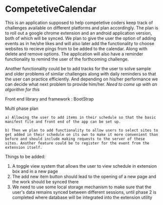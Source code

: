 # CompetetiveCalendar

This is an application supposed to help competetive coders keep track of challenges available on different platforms and plan accordingly. The plan is to roll out a google chrome extension and an android application version, both of which will be synced. We plan to give the user the option of adding events as in he/she likes and will also later add the functionality to choose websites to recieve pings from to be added to the calendar. Along with delete and remove options. The application will also have a reminder functionality to remind the user of the forthcoming challenge.

Another functionality could be to add tracks for the user to solve sample and older problems of similar challenges along with daily reminders so that the user can practice efficiently. And depending on his/her performance we can decide what next problem to provide him/her. *Need to come up with an algorithm for this*

Front end library and framework : BootStrap

Multi phase plan
```
a) Allowing the user to add items in their schedule so that the basic manifest file and front end of the app can be set up.

b) Then we plan to add functionality to allow users to select sites to get added in their schedule on its own to make it more convenient than before and should include making requests to the server of these sites. Another feature could be to register for the event from the extension itself.
```

Things to be added:

1. A toggle view system that allows the user to view schedule in extension box and in a new page
2. The add new item button should lead to the opening of a new page and the work should be synced there
3. We need to use some local storage mechanism to make sure that the user's data remains synced between different sessions, until phase 2 is completed where database will be integrated into the extension utility
